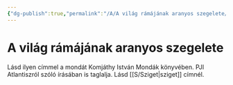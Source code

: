 ```yaml
---
{"dg-publish":true,"permalink":"/A/A világ rámájának aranyos szegelete/","title":"A világ rámájának aranyos szegelete","tags":["dg_uploaded"],"created":"2023-11-06T04:03","updated":"2023-11-06T04:03"}
---
```



# A világ rámájának aranyos szegelete

Lásd ilyen címmel a mondát Komjáthy István Mondák könyvében. PJI Atlantiszról szóló írásában is taglalja. Lásd [[S/Sziget\|sziget]] címnél.  